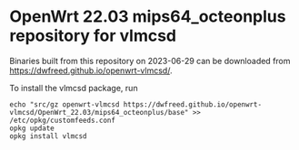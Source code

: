 OpenWrt 22.03 mips64_octeonplus repository for vlmcsd
========

Binaries built from this repository on 2023-06-29 can be downloaded from <https://dwfreed.github.io/openwrt-vlmcsd/>.

To install the vlmcsd package, run

```
echo "src/gz openwrt-vlmcsd https://dwfreed.github.io/openwrt-vlmcsd/OpenWrt_22.03/mips64_octeonplus/base" >> /etc/opkg/customfeeds.conf
opkg update
opkg install vlmcsd
```
